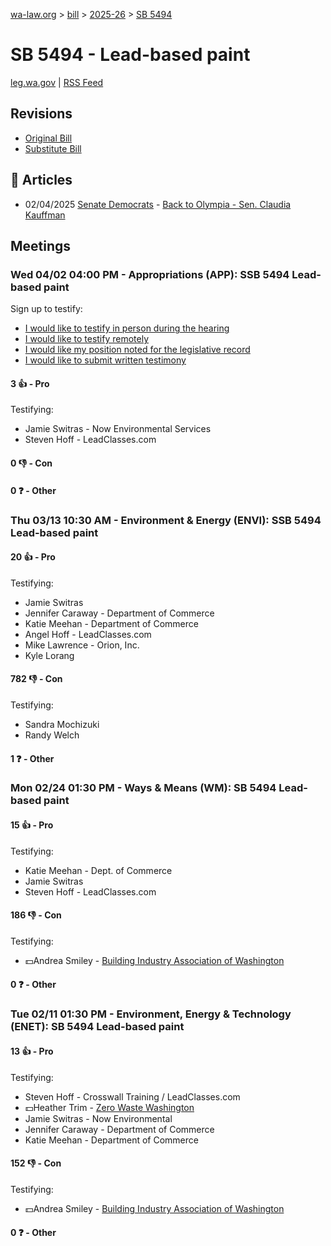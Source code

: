 [wa-law.org](/) > [bill](/bill/) > [2025-26](/bill/2025-26/) > [SB 5494](/bill/2025-26/sb/5494/)

# SB 5494 - Lead-based paint
[leg.wa.gov](https://app.leg.wa.gov/billsummary?BillNumber=5494&Year=2025&Initiative=false) | [RSS Feed](./rss.xml)

## Revisions
* [Original Bill](1/)
* [Substitute Bill](S/)

## 📰 Articles
* 02/04/2025 [Senate Democrats](/org/senate_democrats/) - [Back to Olympia - Sen. Claudia Kauffman](https://senatedemocrats.wa.gov/kauffman/2025/02/04/back-to-olympia/#:~:text=SB%205494)

## Meetings
### Wed 04/02 04:00 PM - Appropriations (APP): SSB 5494 Lead-based paint
Sign up to testify:
* [I would like to testify in person during the hearing](https://app.leg.wa.gov/csi/Testifier/Add?chamber=House&mId=33246&aId=166596&caId=26796&tId=1)
* [I would like to testify remotely](https://app.leg.wa.gov/csi/Testifier/Add?chamber=House&mId=33246&aId=166596&caId=26796&tId=2)
* [I would like my position noted for the legislative record](https://app.leg.wa.gov/csi/Testifier/Add?chamber=House&mId=33246&aId=166596&caId=26796&tId=3)
* [I would like to submit written testimony](https://app.leg.wa.gov/csi/Testifier/Add?chamber=House&mId=33246&aId=166596&caId=26796&tId=4)

#### 3 👍 - Pro
Testifying:
* Jamie Switras - Now Environmental Services
* Steven Hoff - LeadClasses.com

#### 0 👎 - Con

#### 0 ❓ - Other

### Thu 03/13 10:30 AM - Environment & Energy (ENVI): SSB 5494 Lead-based paint
#### 20 👍 - Pro
Testifying:
* Jamie Switras
* Jennifer Caraway - Department of Commerce
* Katie Meehan - Department of Commerce
* Angel Hoff - LeadClasses.com
* Mike Lawrence - Orion, Inc.
* Kyle Lorang

#### 782 👎 - Con
Testifying:
* Sandra Mochizuki
* Randy Welch

#### 1 ❓ - Other

### Mon 02/24 01:30 PM - Ways & Means (WM): SB 5494 Lead-based paint
#### 15 👍 - Pro
Testifying:
* Katie Meehan - Dept. of Commerce
* Jamie Switras
* Steven Hoff - LeadClasses.com

#### 186 👎 - Con
Testifying:
* 💵Andrea Smiley - [Building Industry Association of Washington](/org/building_industry_association_of_washington/)

#### 0 ❓ - Other

### Tue 02/11 01:30 PM - Environment, Energy & Technology (ENET): SB 5494 Lead-based paint
#### 13 👍 - Pro
Testifying:
* Steven Hoff - Crosswall Training / LeadClasses.com
* 💵Heather Trim - [Zero Waste Washington](/org/zero_waste_washington/)
* Jamie Switras - Now Environmental
* Jennifer Caraway - Department of Commerce
* Katie Meehan - Department of Commerce

#### 152 👎 - Con
Testifying:
* 💵Andrea Smiley - [Building Industry Association of Washington](/org/building_industry_association_of_washington/)

#### 0 ❓ - Other
